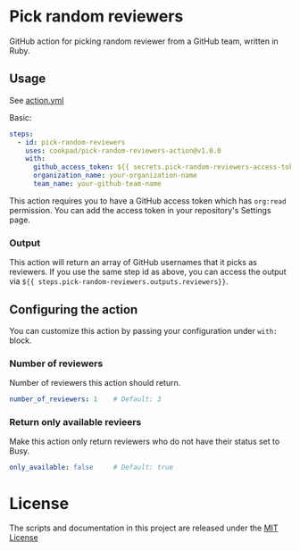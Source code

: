 # Pick random reviewers

GitHub action for picking random reviewer from a GitHub team, written in Ruby.

## Usage

See [action.yml](action.yml)

Basic:

```yaml
steps:
  - id: pick-random-reviewers
    uses: cookpad/pick-random-reviewers-action@v1.0.0
    with:
      github_access_token: ${{ secrets.pick-random-reviewers-access-token }}
      organization_name: your-organization-name
      team_name: your-github-team-name
```

This action requires you to have a GitHub access token which has `org:read`
permission. You can add the access token in your repository's Settings page.

### Output

This action will return an array of GitHub usernames that it picks as reviewers.
If you use the same step id as above, you can access the output via
`${{ steps.pick-random-reviewers.outputs.reviewers}}`.

## Configuring the action

You can customize this action by passing your configuration under `with:` block.

### Number of reviewers

Number of reviewers this action should return.

```yaml
number_of_reviewers: 1    # Default: 3
```

### Return only available revieers

Make this action only return reviewers who do not have their status set to Busy.

```yaml
only_available: false     # Default: true
```

# License

The scripts and documentation in this project are released under the [MIT License](LICENSE)
